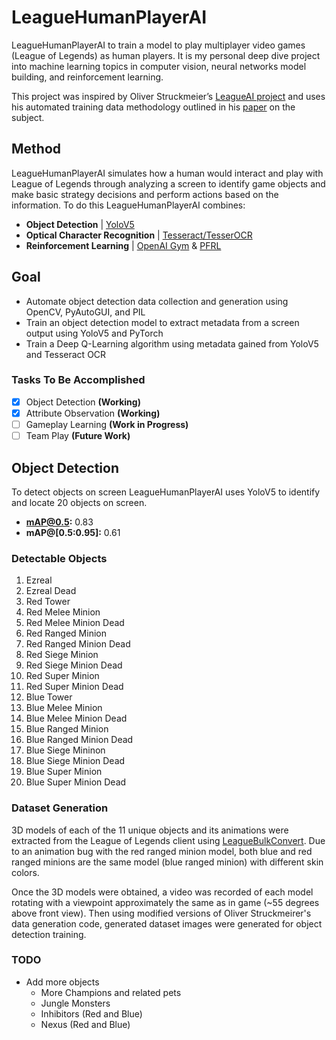# LeagueHumanPlayerAI
LeagueHumanPlayerAI to train a model to play multiplayer video games (League of Legends) as human players. It is my personal deep dive project into machine learning topics in computer vision, neural networks model building, and reinforcement learning.  

This project was inspired by Oliver Struckmeier’s [LeagueAI project](https://github.com/Oleffa/LeagueAI) and uses his automated training data methodology outlined in his [paper](https://arxiv.org/pdf/1905.13546.pdf) on the subject.

## Method
LeagueHumanPlayerAI simulates how a human would interact and play with League of Legends through analyzing a screen to identify game objects and make basic strategy decisions and perform actions based on the information. To do this LeagueHumanPlayerAI combines:
- **Object Detection** | [YoloV5](https://github.com/ultralytics/yolov5)
- **Optical Character Recognition** | [Tesseract/TesserOCR](https://github.com/sirfz/tesserocr)
- **Reinforcement Learning** | [OpenAI Gym](https://github.com/openai/gym) & [PFRL](https://github.com/pfnet/pfrl)

## Goal
* Automate object detection data collection and generation using OpenCV, PyAutoGUI, and PIL
* Train an object detection model to extract metadata from a screen output using YoloV5 and PyTorch
* Train a Deep Q-Learning algorithm using metadata gained from YoloV5 and Tesseract OCR

### Tasks To Be Accomplished
- [x] Object Detection **(Working)**
- [x] Attribute Observation **(Working)**
- [ ] Gameplay Learning **(Work in Progress)**
- [ ] Team Play **(Future Work)**

## Object Detection
To detect objects on screen LeagueHumanPlayerAI uses YoloV5 to identify and locate 20 objects on screen.
- **mAP@0.5:** 0.83
- **mAP@[0.5:0.95]:** 0.61
### Detectable Objects
1. Ezreal
2. Ezreal Dead
3. Red Tower
4. Red Melee Minion
5. Red Melee Minion Dead
6. Red Ranged Minion
7. Red Ranged Minion Dead
8. Red Siege Minion
9. Red Siege Minion Dead
10. Red Super Minion
11. Red Super Minion Dead
12. Blue Tower
13. Blue Melee Minion
14. Blue Melee Minion Dead
15. Blue Ranged Minion
16. Blue Ranged Minion Dead
17. Blue Siege Mininon
18. Blue Siege Minion Dead
19. Blue Super Minion
20. Blue Super Minion Dead
### Dataset Generation
3D models of each of the 11 unique objects and its animations were extracted from the League of Legends client using [LeagueBulkConvert](https://github.com/Jochem-W/LeagueBulkConvert). Due to an animation bug with the red ranged minion model, both blue and red ranged minions are the same model (blue ranged minion) with different skin colors. 

Once the 3D models were obtained, a video was recorded of each model rotating with a viewpoint approximately the same as in game (~55 degrees above front view). Then using modified versions of Oliver Struckmeirer's data generation code, generated dataset images were generated for object detection training.
### TODO
- Add more objects
  - More Champions and related pets
  - Jungle Monsters
  - Inhibitors (Red and Blue)
  - Nexus (Red and Blue)
